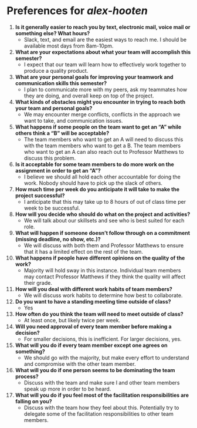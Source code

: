 # Preferences for _alex-hooten_

1. __Is it generally easier to reach you by text, electronic mail, voice mail or something else?  What hours?__ 
   * Slack, text, and email are the easiest ways to reach me. I should be available most days from 8am-10pm.
1. __What are your expectations about what your team will accomplish this semester?__ 
   * I expect that our team will learn how to effectively work together to produce a quality product.
1. __What are your personal goals for improving your teamwork and communication skills this semester?__ 
   * I plan to communicate more with my peers, ask my teammates how they are doing, and overall keep on top of the project.
1. __What kinds of obstacles might you encounter in trying to reach both your team and personal goals?__ 
   * We may encounter merge conflicts, conflicts in the approach we want to take, and communication issues.
1. __What happens if some people on the team want to get an “A” while others think a “B” will be acceptable?__ 
   * The team members who want to get an A will need to discuss this with the team members who want to get a B. The team members who want to get an A can also reach out to Professor Matthews to discuss this problem.
1. __Is it acceptable for some team members to do more work on the assignment in order to get an “A”?__ 
   * I believe we should all hold each other accountable for doing the work. Nobody should have to pick up the slack of others.
1. __How much time per week do you anticipate it will take to make the project successful?__ 
   * I anticipate that this may take up to 8 hours of out of class time per week to be successful.
1. __How will you decide who should do what on the project and activities?__ 
   * We will talk about our skillsets and see who is best suited for each role.
1. __What will happen if someone doesn’t follow through on a commitment (missing deadline, no show, etc.)?__ 
   * We will discuss with both them and Professor Matthews to ensure that it has a limited effect on the rest of the team.
1. __What happens if people have different opinions on the quality of the work?__ 
   * Majority will hold sway in this instance. Individual team members may contact Professor Matthews if they think the quality will affect their grade.
1. __How will you deal with different work habits of team members?__ 
   * We will discuss work habits to determine how best to collaborate.
1. __Do you want to have a standing meeting time outside of class?__ 
   * Yes
1. __How often do you think the team will need to meet outside of class?__ 
   * At least once, but likely twice per week.
1. __Will you need approval of every team member before making a decision?__ 
   * For smaller decisions, this is inefficient. For larger decisions, yes.
1. __What will you do if every team member except one agrees on something?__ 
   * We should go with the majority, but make every effort to understand and compromise with the other team member.
1. __What will you do if one person seems to be dominating the team process?__ 
   * Discuss with the team and make sure I and other team members speak up more in order to be heard.
1. __What will you do if you feel most of the facilitation responsibilities are falling on you?__ 
   * Discuss with the team how they feel about this. Potentially try to delegate some of the facilitation responsibilities to other team members.